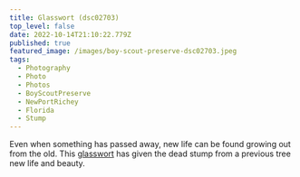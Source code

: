 ```yaml
---
title: Glasswort (dsc02703)
top_level: false
date: 2022-10-14T21:10:22.779Z
published: true
featured_image: /images/boy-scout-preserve-dsc02703.jpeg
tags:
  - Photography
  - Photo
  - Photos
  - BoyScoutPreserve
  - NewPortRichey
  - Florida
  - Stump
---
```

Even when something has passed away, new life can be found growing out from the old. This [glasswort](https://en.wikipedia.org/wiki/Salicornia_europaea) has given the dead stump from a previous tree new life and beauty.